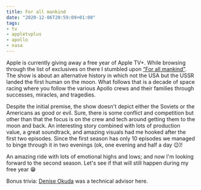 ```yaml
---
title: For all mankind
date: "2020-12-06T20:59:09+01:00"
tags:
- tv
- appletvplus
- apollo
- nasa
---
```


Apple is currently giving away a free year of Apple TV+. While browsing through the list of exclusives on there I stumbled upon [“For all mankind”](https://en.wikipedia.org/wiki/For_All_Mankind_(TV_series)). The show is about an alternative history in which not the USA but the USSR landed the first human on the moon. What follows that is a decade of space racing where you follow the various Apollo crews  and their families through successes, miracles, and tragedies.

Despite the initial premise, the show doesn't depict either the Soviets or the Americans as good or evil. Sure, there is some conflict and competition but other than that the focus is on the crew and tech around getting them to the moon and back. An interesting story combined with lots of production value, a great soundtrack, and amazing visuals had me hooked after the first two episodes. Since the first season has only 10 episodes we managed to binge through it in two evenings (ok, one evening and half a day 😉)!

An amazing ride with lots of emotional highs and lows; and now I'm looking forward to the second season. Let's see if that will still happen during my free year 😁

Bonus trivia: [Denise Okuda](https://en.wikipedia.org/wiki/Denise_Okuda) was a technical advisor here.
